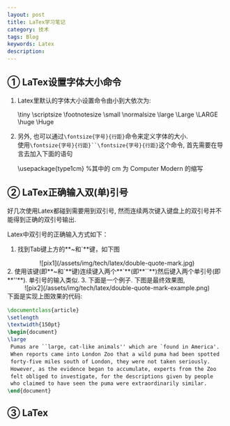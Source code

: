 ```yaml
---
layout: post
title: LaTex学习笔记
category: 技术
tags: Blog
keywords: Latex
description: 
---
```


## ① LaTex设置字体大小命令
1. Latex里默认的字体大小设置命令由小到大依次为:

    \tiny
    \scriptsize
    \footnotesize
    \small 
    \normalsize
    \large
    \Large
    \LARGE
    \huge
    \Huge  

2. 另外, 也可以通过`\fontsize{字号}{行距}`命令来定义字体的大小.  
使用`\fontsize{字号}{行距}``\fontsize{字号}{行距}`这个命令, 首先需要在导言去加入下面的语句

	\usepackage{type1cm}  %其中的 cm 为 Computer Modern 的缩写






## ② LaTex正确输入双(单)引号

 


好几次使用Latex都碰到需要用到双引号, 然而连续两次键入键盘上的双引号并不能得到正确的双引号输出.

Latex中双引号的正确输入方式如下：  

1. 找到Tab键上方的**~和`**键，如下图 
<center> 
![pix1](/assets/img/tech/latex/double-quote-mark.jpg)
</center>
2. 使用该键(即**~和`**键)连续键入两个**`**(即**``**)然后键入两个单引号(即**''**). 单引号的输入类似.  
3. 下面是一个例子. 下图是最终效果图, 
<center> 
![pix2](/assets/img/tech/latex/double-quote-mark-example.png)
</center>
下面是实现上图效果的代码:

```tex
\documentclass{article}
\setlength
\textwidth{150pt}
\begin{document}
\large
 Pumas are ``large, cat-like animals'' which are `found in America'. 
 When reports came into London Zoo that a wild puma had been spotted 
 forty-five miles south of London, they were not taken seriously. 
 However, as the evidence began to accumulate, experts from the Zoo 
 felt obliged to investigate, for the descriptions given by people 
 who claimed to have seen the puma were extraordinarily similar. 
\end{document}
```


## ③ LaTex